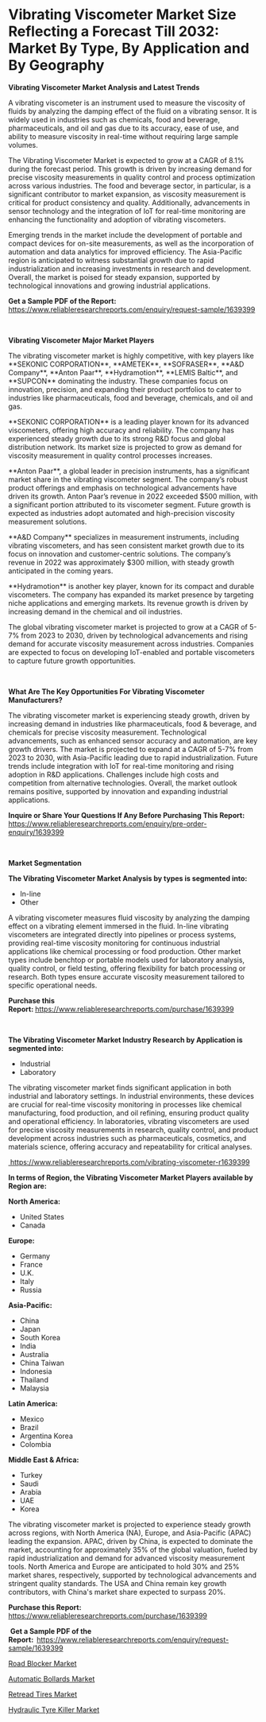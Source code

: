 <p><h1>Vibrating Viscometer Market Size Reflecting a Forecast Till 2032: Market By Type, By Application and By Geography</h1></p><p><strong>Vibrating Viscometer Market Analysis and Latest Trends</strong></p>
<p><p>A vibrating viscometer is an instrument used to measure the viscosity of fluids by analyzing the damping effect of the fluid on a vibrating sensor. It is widely used in industries such as chemicals, food and beverage, pharmaceuticals, and oil and gas due to its accuracy, ease of use, and ability to measure viscosity in real-time without requiring large sample volumes.</p><p>The Vibrating Viscometer Market is expected to grow at a CAGR of 8.1% during the forecast period. This growth is driven by increasing demand for precise viscosity measurements in quality control and process optimization across various industries. The food and beverage sector, in particular, is a significant contributor to market expansion, as viscosity measurement is critical for product consistency and quality. Additionally, advancements in sensor technology and the integration of IoT for real-time monitoring are enhancing the functionality and adoption of vibrating viscometers.</p><p>Emerging trends in the market include the development of portable and compact devices for on-site measurements, as well as the incorporation of automation and data analytics for improved efficiency. The Asia-Pacific region is anticipated to witness substantial growth due to rapid industrialization and increasing investments in research and development. Overall, the market is poised for steady expansion, supported by technological innovations and growing industrial applications.</p></p>
<p><strong>Get a Sample PDF of the Report:&nbsp;</strong> <a href="https://www.reliableresearchreports.com/enquiry/request-sample/1639399?utm_campaign=40&utm_medium=2&utm_source=Github&utm_content=ia&utm_term=23012025&utm_id=vibrating-viscometer">https://www.reliableresearchreports.com/enquiry/request-sample/1639399</a></p>
<p>&nbsp;</p>
<p><strong>Vibrating Viscometer Major Market Players</strong></p>
<p><p>The vibrating viscometer market is highly competitive, with key players like **SEKONIC CORPORATION**, **AMETEK**, **SOFRASER**, **A&D Company**, **Anton Paar**, **Hydramotion**, **LEMIS Baltic**, and **SUPCON** dominating the industry. These companies focus on innovation, precision, and expanding their product portfolios to cater to industries like pharmaceuticals, food and beverage, chemicals, and oil and gas.</p><p>**SEKONIC CORPORATION** is a leading player known for its advanced viscometers, offering high accuracy and reliability. The company has experienced steady growth due to its strong R&D focus and global distribution network. Its market size is projected to grow as demand for viscosity measurement in quality control processes increases.</p><p>**Anton Paar**, a global leader in precision instruments, has a significant market share in the vibrating viscometer segment. The company’s robust product offerings and emphasis on technological advancements have driven its growth. Anton Paar’s revenue in 2022 exceeded $500 million, with a significant portion attributed to its viscometer segment. Future growth is expected as industries adopt automated and high-precision viscosity measurement solutions.</p><p>**A&D Company** specializes in measurement instruments, including vibrating viscometers, and has seen consistent market growth due to its focus on innovation and customer-centric solutions. The company’s revenue in 2022 was approximately $300 million, with steady growth anticipated in the coming years.</p><p>**Hydramotion** is another key player, known for its compact and durable viscometers. The company has expanded its market presence by targeting niche applications and emerging markets. Its revenue growth is driven by increasing demand in the chemical and oil industries.</p><p>The global vibrating viscometer market is projected to grow at a CAGR of 5-7% from 2023 to 2030, driven by technological advancements and rising demand for accurate viscosity measurement across industries. Companies are expected to focus on developing IoT-enabled and portable viscometers to capture future growth opportunities.</p></p>
<p>&nbsp;</p>
<p><strong>What Are The Key Opportunities For Vibrating Viscometer Manufacturers?</strong></p>
<p><p>The vibrating viscometer market is experiencing steady growth, driven by increasing demand in industries like pharmaceuticals, food & beverage, and chemicals for precise viscosity measurement. Technological advancements, such as enhanced sensor accuracy and automation, are key growth drivers. The market is projected to expand at a CAGR of 5-7% from 2023 to 2030, with Asia-Pacific leading due to rapid industrialization. Future trends include integration with IoT for real-time monitoring and rising adoption in R&D applications. Challenges include high costs and competition from alternative technologies. Overall, the market outlook remains positive, supported by innovation and expanding industrial applications.</p></p>
<p><strong>Inquire or Share Your Questions If Any Before Purchasing This Report:</strong> <a href="https://www.reliableresearchreports.com/enquiry/pre-order-enquiry/1639399?utm_campaign=40&utm_medium=2&utm_source=Github&utm_content=ia&utm_term=23012025&utm_id=vibrating-viscometer">https://www.reliableresearchreports.com/enquiry/pre-order-enquiry/1639399</a></p>
<p>&nbsp;</p>
<p><strong>Market Segmentation</strong></p>
<p><strong>The Vibrating Viscometer Market Analysis by types is segmented into:</strong></p>
<p><ul><li>In-line</li><li>Other</li></ul></p>
<p><p>A vibrating viscometer measures fluid viscosity by analyzing the damping effect on a vibrating element immersed in the fluid. In-line vibrating viscometers are integrated directly into pipelines or process systems, providing real-time viscosity monitoring for continuous industrial applications like chemical processing or food production. Other market types include benchtop or portable models used for laboratory analysis, quality control, or field testing, offering flexibility for batch processing or research. Both types ensure accurate viscosity measurement tailored to specific operational needs.</p></p>
<p><strong>Purchase this Report:&nbsp;</strong><a href="https://www.reliableresearchreports.com/purchase/1639399?utm_campaign=40&utm_medium=2&utm_source=Github&utm_content=ia&utm_term=23012025&utm_id=vibrating-viscometer">https://www.reliableresearchreports.com/purchase/1639399</a></p>
<p>&nbsp;</p>
<p><strong>The Vibrating Viscometer Market Industry Research by Application is segmented into:</strong></p>
<p><ul><li>Industrial</li><li>Laboratory</li></ul></p>
<p><p>The vibrating viscometer market finds significant application in both industrial and laboratory settings. In industrial environments, these devices are crucial for real-time viscosity monitoring in processes like chemical manufacturing, food production, and oil refining, ensuring product quality and operational efficiency. In laboratories, vibrating viscometers are used for precise viscosity measurements in research, quality control, and product development across industries such as pharmaceuticals, cosmetics, and materials science, offering accuracy and repeatability for critical analyses.</p></p>
<p><a href="https://www.reliableresearchreports.com/vibrating-viscometer-r1639399?utm_campaign=40&utm_medium=2&utm_source=Github&utm_content=ia&utm_term=23012025&utm_id=vibrating-viscometer">&nbsp;https://www.reliableresearchreports.com/vibrating-viscometer-r1639399</a></p>
<p><strong>In terms of Region, the Vibrating Viscometer Market Players available by Region are:</strong></p>
<p>
    <p> <strong> North America: </strong>
        <ul>
            <li>United States</li>
            <li>Canada</li>
        </ul>
        </p> 
    <p> <strong> Europe: </strong>
        <ul>
            <li>Germany</li>
            <li>France</li>
            <li>U.K.</li>
            <li>Italy</li>
            <li>Russia</li>
        </ul>
        </p> 
    <p> <strong> Asia-Pacific: </strong>
        <ul>
            <li>China</li>
            <li>Japan</li>
            <li>South Korea</li>
            <li>India</li>
            <li>Australia</li>
            <li>China Taiwan</li>
            <li>Indonesia</li>
            <li>Thailand</li>
            <li>Malaysia</li>
        </ul>
        </p> 
    <p> <strong> Latin America: </strong>
        <ul>
            <li>Mexico</li>
            <li>Brazil</li>
            <li>Argentina Korea</li>
            <li>Colombia</li>
        </ul>
        </p> 
    <p> <strong> Middle East & Africa: </strong>
        <ul>
            <li>Turkey</li>
            <li>Saudi</li>
            <li>Arabia</li>
            <li>UAE</li>
            <li>Korea</li>
        </ul>
    </p>
    </p>
<p><p>The vibrating viscometer market is projected to experience steady growth across regions, with North America (NA), Europe, and Asia-Pacific (APAC) leading the expansion. APAC, driven by China, is expected to dominate the market, accounting for approximately 35% of the global valuation, fueled by rapid industrialization and demand for advanced viscosity measurement tools. North America and Europe are anticipated to hold 30% and 25% market shares, respectively, supported by technological advancements and stringent quality standards. The USA and China remain key growth contributors, with China's market share expected to surpass 20%.</p></p>
<p><strong>Purchase this Report: </strong><a href="https://www.reliableresearchreports.com/purchase/1639399?utm_campaign=40&utm_medium=2&utm_source=Github&utm_content=ia&utm_term=23012025&utm_id=vibrating-viscometer">https://www.reliableresearchreports.com/purchase/1639399</a></p>
<p>&nbsp;<strong>Get a Sample PDF of the Report:&nbsp;&nbsp;</strong><a href="https://www.reliableresearchreports.com/enquiry/request-sample/1639399?utm_campaign=40&utm_medium=2&utm_source=Github&utm_content=ia&utm_term=23012025&utm_id=vibrating-viscometer">https://www.reliableresearchreports.com/enquiry/request-sample/1639399</a></p>
<p><strong></strong></p>
<p><p><a href="https://github.com/klaassenmackenzie6/Market-Research-Report-List-1/blob/main/road-blocker-market.md?utm_campaign=40&utm_medium=2&utm_source=Github&utm_content=ia&utm_term=23012025&utm_id=vibrating-viscometer">Road Blocker Market</a></p><p><a href="https://github.com/lvaill871987/Market-Research-Report-List-1/blob/main/automatic-bollards-market.md?utm_campaign=40&utm_medium=2&utm_source=Github&utm_content=ia&utm_term=23012025&utm_id=vibrating-viscometer">Automatic Bollards Market</a></p><p><a href="https://github.com/tanekacalderon743/Market-Research-Report-List-1/blob/main/retread-tires-market.md?utm_campaign=40&utm_medium=2&utm_source=Github&utm_content=ia&utm_term=23012025&utm_id=vibrating-viscometer">Retread Tires Market</a></p><p><a href="https://github.com/crosejeanetta00360/Market-Research-Report-List-1/blob/main/hydraulic-tyre-killer-market.md?utm_campaign=40&utm_medium=2&utm_source=Github&utm_content=ia&utm_term=23012025&utm_id=vibrating-viscometer">Hydraulic Tyre Killer Market</a></p></p>